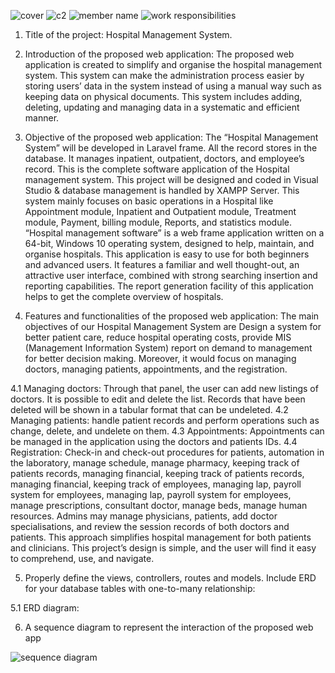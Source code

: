 ![cover](https://user-images.githubusercontent.com/75902424/147712642-f599597b-af99-442c-9049-6d0dbe70431e.JPG)
![c2](https://user-images.githubusercontent.com/75902424/147712798-5780c895-ded0-4985-9c6e-2272e0afe209.JPG)
![member name](https://user-images.githubusercontent.com/75902424/147712923-1245bd4c-0bda-41f0-b95d-ec37af143354.JPG)
![work responsibilities](https://user-images.githubusercontent.com/75902424/147711527-805e3c00-22ea-45bc-b024-b42ef5af17d9.JPG)


1. Title of the project: Hospital Management System.
2. Introduction of the proposed web application: 
	The proposed web application is created to simplify and organise the hospital management system. This system can make the administration process easier by storing users’ data in the system instead of using a manual way such as keeping data on physical documents. This system includes adding, deleting, updating and managing data in a systematic and efficient manner.  


3. Objective of the proposed web application: 
The  “Hospital Management System” will be developed in Laravel frame. All the record stores in the database. It manages inpatient, outpatient, doctors, and employee’s record. This is the complete software application of the Hospital management system. This project will be designed and coded in Visual Studio & database management is handled by XAMPP Server. This system mainly focuses on basic operations in a Hospital like Appointment module, Inpatient and Outpatient module, Treatment module, Payment, billing module, Reports, and statistics module. “Hospital management software” is a web frame application written on a 64-bit, Windows 10 operating system, designed to help, maintain, and organise hospitals. This application is easy to use for both beginners and advanced users. It features a familiar and well thought-out, an attractive user interface, combined with strong searching insertion and reporting capabilities. The report generation facility of this application helps to get the complete overview of hospitals. 



4. Features and functionalities of the proposed web application: 
The main objectives of our Hospital Management System are Design a system for better patient care, reduce hospital operating costs, provide MIS (Management Information System) report on demand to management for better decision making. Moreover, it would focus on managing doctors, managing patients, appointments, and the registration. 

4.1 Managing doctors: Through that panel, the user can add new listings of doctors. It is possible to edit and delete the list. Records that have been deleted will be shown in a tabular format that can be undeleted. 
4.2 Managing patients: handle patient records and perform operations such as change, delete, and undelete on them. 
4.3 Appointments: Appointments can be managed in the application using the doctors and patients IDs. 
4.4 Registration: Check-in and check-out procedures for patients, automation in the laboratory, manage schedule, manage pharmacy, keeping track of patients records, managing financial, keeping track of patients records, managing financial, keeping track of employees, managing lap, payroll system for employees, managing lap, payroll system for employees, manage prescriptions, consultant doctor, manage beds, manage human resources. 
Admins may manage physicians, patients, add doctor specialisations, and review the session records of both doctors and patients. This approach simplifies hospital management for both patients and clinicians. This project’s design is simple, and the user will find it easy to comprehend, use, and navigate. 




5. Properly define the views, controllers, routes and models. Include ERD for your database tables with one-to-many relationship: 


5.1 ERD diagram:


6. A sequence diagram to represent the interaction of the proposed web app
 
 ![sequence diagram](https://user-images.githubusercontent.com/75902424/147711742-016724ff-b1e5-4c42-bf33-e2a0641e5759.png)



